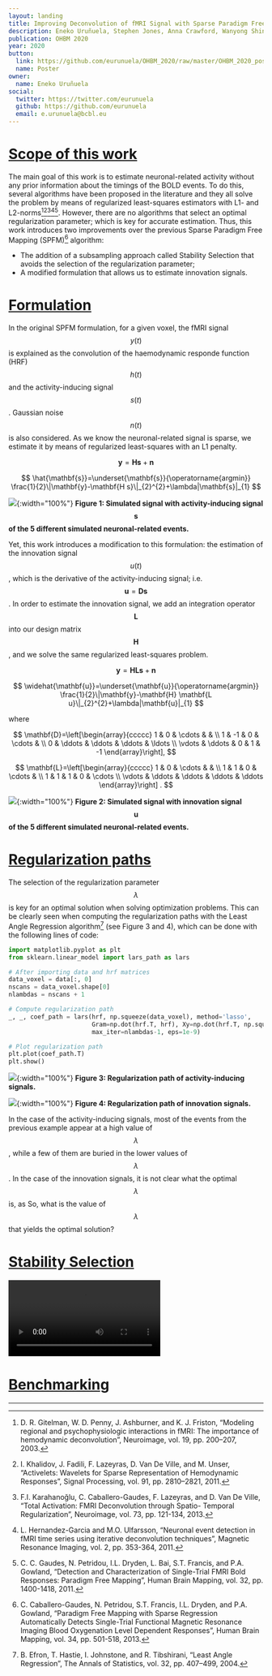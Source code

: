 ```yaml
---
layout: landing
title: Improving Deconvolution of fMRI Signal with Sparse Paradigm Free Mapping Using Stability Selection
description: Eneko Uruñuela, Stephen Jones, Anna Crawford, Wanyong Shin, Sehong Oh, Mark Lowe, Cesar Caballero-Gaudes
publication: OHBM 2020
year: 2020
button:
  link: https://github.com/eurunuela/OHBM_2020/raw/master/OHBM_2020_poster.pdf
  name: Poster
owner:
  name: Eneko Uruñuela
social:
  twitter: https://twitter.com/eurunuela
  github: https://github.com/eurunuela
  email: e.urunuela@bcbl.eu
---
```



# [Scope of this work](#scope)

The main goal of this work is to estimate neuronal-related activity without any prior information about the timings of the BOLD events. To do this, several algorithms have been proposed in the literature and they all solve the problem by means of regularized least-squares estimators with L1- and L2-norms[^1][^2][^3][^4][^5]. However, there are no algorithms that select an optimal regularization parameter; which is key for accurate estimation. Thus, this work introduces two improvements over the previous Sparse Paradigm Free Mapping (SPFM)[^6] algorithm:

- The addition of a subsampling approach called Stability Selection that avoids the selection of the regularization parameter; 
- A modified formulation that allows us to estimate innovation signals.

# [Formulation](#formulation)

In the original SPFM formulation, for a given voxel, the fMRI signal $$y(t)$$ is explained as the convolution of the haemodynamic responde function (HRF) $$h(t)$$ and the activity-inducing signal $$s(t)$$. Gaussian noise $$n(t)$$ is also considered. As we know the neuronal-related signal is sparse, we estimate it by means of regularized least-squares with an L1 penalty.

$$
\mathbf{y} = \mathbf{H}\mathbf{s} + \mathbf{n}
$$

$$
\hat{\mathbf{s}}=\underset{\mathbf{s}}{\operatorname{argmin}} \frac{1}{2}\|\mathbf{y}-\mathbf{H s}\|_{2}^{2}+\lambda|\mathbf{s}|_{1}
$$

![](./images/demo_r2_colors.png){:width="100%"}
**Figure 1: Simulated signal with activity-inducing signal $$\mathbf{s}$$ of the 5 different simulated neuronal-related events.**

Yet, this work introduces a modification to this formulation: the estimation of the innovation signal $$u(t)$$, which is the derivative of the activity-inducing signal; i.e. $$\mathbf{u} = \mathbf{D}\mathbf{s}$$. In order to estimate the innovation signal, we add an integration operator $$\mathbf{L}$$ into our design matrix $$\mathbf{H}$$, and we solve the same regularized least-squares problem.

$$
\mathbf{y} = \mathbf{H}\mathbf{L}\mathbf{s} + \mathbf{n} 
$$

$$
\widehat{\mathbf{u}}=\underset{\mathbf{u}}{\operatorname{argmin}} \frac{1}{2}\|\mathbf{y}-\mathbf{H} \mathbf{L u}\|_{2}^{2}+\lambda|\mathbf{u}|_{1}
$$

where

$$
\mathbf{D}=\left[\begin{array}{ccccc}
1 & 0 & \cdots & & \\
1 & -1 & 0 & \cdots & \\
0 & \ddots & \ddots & \ddots & \ldots \\
\vdots & \ddots & 0 & 1 & -1
\end{array}\right], 
$$

$$
\mathbf{L}=\left[\begin{array}{ccccc}
1 & 0 & \cdots & & \\
1 & 1 & 0 & \cdots & \\
1 & 1 & 1 & 0 & \cdots \\
\vdots & \ddots & \ddots & \ddots & \ddots
\end{array}\right] .
$$

![](./images/demo_innovation_colors.png){:width="100%"}
**Figure 2: Simulated signal with innovation signal $$\mathbf{u}$$ of the 5 different simulated neuronal-related events.**

# [Regularization paths](#regularization-paths)

The selection of the regularization parameter $$\lambda$$ is key for an optimal solution when solving optimization problems. This can be clearly seen when computing the regularization paths with the Least Angle Regression algorithm[^7] (see Figure 3 and 4), which can be done with the following lines of code:

```python
import matplotlib.pyplot as plt
from sklearn.linear_model import lars_path as lars

# After importing data and hrf matrices
data_voxel = data[:, 0]
nscans = data_voxel.shape[0]
nlambdas = nscans + 1

# Compute regularization path
_, _, coef_path = lars(hrf, np.squeeze(data_voxel), method='lasso',
                       Gram=np.dot(hrf.T, hrf), Xy=np.dot(hrf.T, np.squeeze(data_voxel)),
                       max_iter=nlambdas-1, eps=1e-9)

# Plot regularization path
plt.plot(coef_path.T)
plt.show()
```

![](./images/demo_regul_path_spk.png){:width="100%"}
**Figure 3: Regularization path of activity-inducing signals.**

![](./images/demo_regul_path_int.png){:width="100%"}
**Figure 4: Regularization path of innovation signals.**

In the case of the activity-inducing signals, most of the events from the previous example appear at a high value of $$\lambda$$, while a few of them are buried in the lower values of $$\lambda$$. In the case of the innovation signals, it is not clear what the optimal $$\lambda$$ is, as  So, what is the value of $$\lambda$$ that yields the optimal solution?

# [Stability Selection](#stability-selection)

<video class="embed_video" autoplay loop controls style="width=70%">
    <source src="./images/auc.mov" type="video/mp4">
</video>

# [Benchmarking](#benchmarking)

---

[^1]: D. R. Gitelman, W. D. Penny, J. Ashburner, and K. J. Friston, “Modeling regional and psychophysiologic interactions in fMRI: The importance of hemodynamic deconvolution”, Neuroimage, vol. 19, pp. 200–207, 2003.

[^2]: I. Khalidov, J. Fadili, F. Lazeyras, D. Van De Ville, and M. Unser, “Activelets: Wavelets for Sparse Representation of Hemodynamic Responses”, Signal Processing, vol. 91, pp. 2810–2821, 2011.

[^3]: F.I. Karahanoǧlu, C. Caballero-Gaudes, F. Lazeyras, and D. Van De Ville, “Total Activation: FMRI Deconvolution through Spatio- Temporal Regularization”, Neuroimage, vol. 73, pp. 121-134, 2013.

[^4]: L. Hernandez-Garcia and M.O. Ulfarsson, “Neuronal event detection in fMRI time series using iterative deconvolution techniques”, Magnetic Resonance Imaging, vol. 2, pp. 353-364, 2011.

[^5]: C. C. Gaudes, N. Petridou, I.L. Dryden, L. Bai, S.T. Francis, and P.A. Gowland, “Detection and Characterization of Single-Trial FMRI Bold Responses: Paradigm Free Mapping”, Human Brain Mapping, vol. 32, pp. 1400-1418, 2011.

[^6]: C. Caballero-Gaudes, N. Petridou, S.T. Francis, I.L. Dryden, and P.A. Gowland, “Paradigm Free Mapping with Sparse Regression Automatically Detects Single-Trial Functional Magnetic Resonance Imaging Blood Oxygenation Level Dependent Responses”, Human Brain Mapping, vol. 34, pp. 501-518, 2013.

[^7]: B. Efron, T. Hastie, I. Johnstone, and R. Tibshirani, “Least Angle Regression”, The Annals of Statistics, vol. 32, pp. 407–499, 2004.